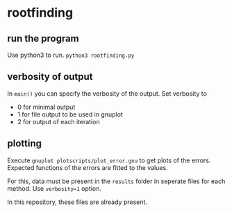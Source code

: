 # rootfinding

## run the program
Use python3 to run.
`python3 rootfinding.py`

## verbosity of output
In `main()` you can specify the verbosity of the output.
Set verbosity to
  * 0 for minimal output
  * 1 for file output to be used in gnuplot
  * 2 for output of each iteration

## plotting
Execute `gnuplot plotscripts/plot_error.gnu` to get plots of the errors.
Expected functions of the errors are fitted to the values.

For this, data must be present in the `results` folder in seperate files for each method. Use `verbosity=1` option.

In this repository, these files are already present.
